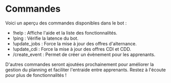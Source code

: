 # Commandes

Voici un aperçu des commandes disponibles dans le bot :

- !help : Affiche l'aide et la liste des fonctionnalités.
- !ping : Vérifie la latence du bot.
- !update_jobs : Force la mise à jour des offres d'alternance.
- !update_cdi : Force la mise à jour des offres CDI et CDD.
- /create_event : Permet de créer un évènement pour les apprenants.

D'autres commandes seront ajoutées prochainement pour améliorer la gestion du planning et faciliter l'entraide entre apprenants. Restez à l'écoute pour plus de fonctionnalités !
